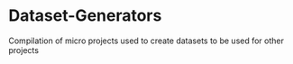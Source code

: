 # Dataset-Generators
Compilation of micro projects used to create datasets to be used for other projects
